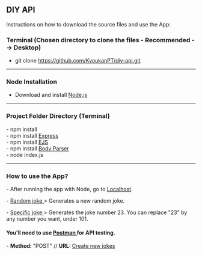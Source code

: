<h2>DIY API</h2>

<p>Instructions on how to download the source files and use the App: </p>

<h3>Terminal (Chosen directory to clone the files - Recommended --> Desktop)</h3>

- git clone https://github.com/KyoukanPT/diy-api.git

<hr>

<h3>Node Installation</h3>
 
- Download and install <a href="https://nodejs.org/en/download"> Node.js </a> <br>

<hr>

<h3>Project Folder Directory (Terminal)</h3>
- npm install <br>
- npm install <a href="https://expressjs.com/en/starter/installing.html"> Express </a> <br>
- npm install <a href="https://ejs.co/"> EJS </a> <br>
- npm install <a href="https://www.npmjs.com/package/body-parser"> Body Parser </a> <br>
- node index.js

<hr>

<h3>How to use the App?</h3>
<p> - After running the app with Node, go to <a href="http://localhost:3000/">Localhost</a>. </p>
<p> - <a href="http://localhost:3000/random"> Random joke </a> > Generates a new random joke. </p>
<p> - <a href="http://localhost:3000/23" > Specific joke </a> > Generates the joke number 23. You can replace "23" by any number you want, under 101.</p>

<h4> You'll need to use <a href="https://www.postman.com/downloads/"> Postman </a> for API testing. </h4>
<p> -  <b> Method: </b> "POST" // <b> URL: </b> <a href="http://localhost:3000/jokes"> Create new jokes </a></p>
